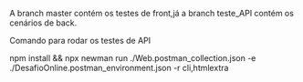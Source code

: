 A branch master contém os testes de front,já a branch teste_API contém os cenários de back.

Comando para rodar os testes de API

npm install && npx newman run ./Web.postman_collection.json -e ./DesafioOnline.postman_environment.json -r cli,htmlextra
